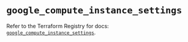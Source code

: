 # `google_compute_instance_settings`

Refer to the Terraform Registry for docs: [`google_compute_instance_settings`](https://registry.terraform.io/providers/hashicorp/google/6.50.0/docs/resources/compute_instance_settings).
